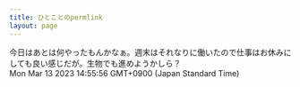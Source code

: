 ```yaml
---
title: ひとことのpermlink
layout: page
---
```

<div class="box" dt="1678686956578">
  今日はあとは何やったもんかなぁ。週末はそれなりに働いたので仕事はお休みにしても良い感じだが。生物でも進めようかしら？
  <div class="content is-small">Mon Mar 13 2023 14:55:56 GMT+0900 (Japan Standard Time)</div>
</div>